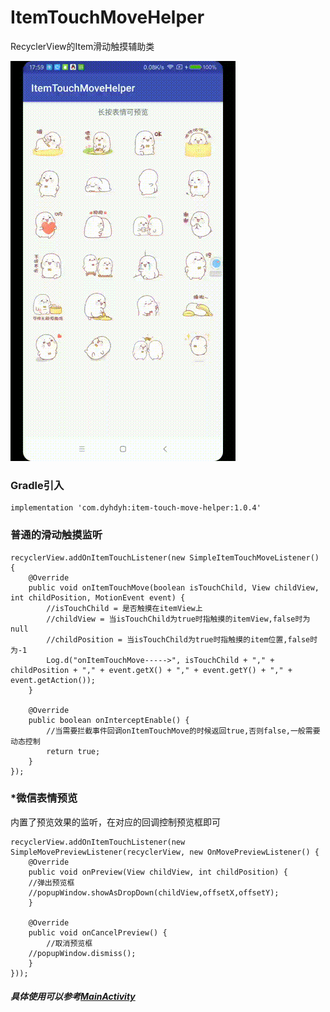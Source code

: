 # ItemTouchMoveHelper
RecyclerView的Item滑动触摸辅助类

![](screenshot.gif)


### Gradle引入
```
implementation 'com.dyhdyh:item-touch-move-helper:1.0.4'
```

### 普通的滑动触摸监听
```
recyclerView.addOnItemTouchListener(new SimpleItemTouchMoveListener() {
    @Override
    public void onItemTouchMove(boolean isTouchChild, View childView, int childPosition, MotionEvent event) {
        //isTouchChild = 是否触摸在itemView上
        //childView = 当isTouchChild为true时指触摸的itemView,false时为null
        //childPosition = 当isTouchChild为true时指触摸的item位置,false时为-1
        Log.d("onItemTouchMove----->", isTouchChild + "," + childPosition + "," + event.getX() + "," + event.getY() + "," + event.getAction());
    }

    @Override
    public boolean onInterceptEnable() {
        //当需要拦截事件回调onItemTouchMove的时候返回true,否则false,一般需要动态控制
        return true;
    }
});
```

### *微信表情预览
内置了预览效果的监听，在对应的回调控制预览框即可  

```
recyclerView.addOnItemTouchListener(new SimpleMovePreviewListener(recyclerView, new OnMovePreviewListener() {
    @Override
    public void onPreview(View childView, int childPosition) {
	//弹出预览框
	//popupWindow.showAsDropDown(childView,offsetX,offsetY);
    }

    @Override
    public void onCancelPreview() {
        //取消预览框
	//popupWindow.dismiss();
    }
}));
```

##### 具体使用可以参考[MainActivity](https://github.com/dengyuhan/ItemTouchMoveHelper/blob/master/app/src/main/java/com/dyhdyh/helper/itemtouch/example/MainActivity.java)
